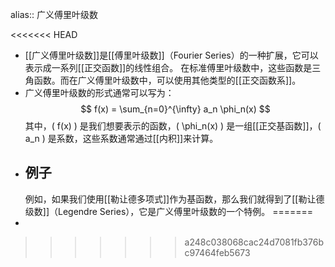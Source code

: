alias:: 广义傅里叶级数

<<<<<<< HEAD
- [[广义傅里叶级数]]是[[傅里叶级数]]（Fourier Series）的一种扩展，它可以表示成一系列[[正交函数]]的线性组合。
  在标准傅里叶级数中，这些函数是三角函数。而在广义傅里叶级数中，可以使用其他类型的[[正交函数系]]。
- 广义傅里叶级数的形式通常可以写为：
  $$ f(x) = \sum_{n=0}^{\infty} a_n \phi_n(x) $$
  其中，\( f(x) \) 是我们想要表示的函数，\( \phi_n(x) \) 是一组[[正交基函数]]，\( a_n \) 是系数，这些系数通常通过[[内积]]来计算。
- ## 例子
  例如，如果我们使用[[勒让德多项式]]作为基函数，那么我们就得到了[[勒让德级数]]（Legendre Series），它是广义傅里叶级数的一个特例。
=======
-
>>>>>>> a248c038068cac24d7081fb376bc97464feb5673
